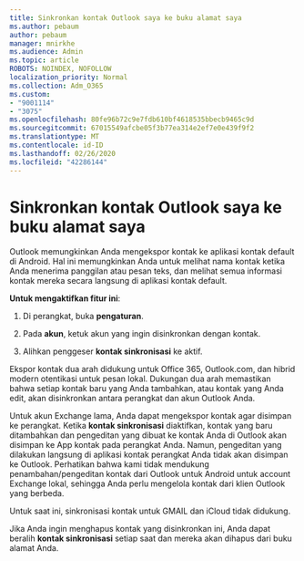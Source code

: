 ```yaml
---
title: Sinkronkan kontak Outlook saya ke buku alamat saya
ms.author: pebaum
author: pebaum
manager: mnirkhe
ms.audience: Admin
ms.topic: article
ROBOTS: NOINDEX, NOFOLLOW
localization_priority: Normal
ms.collection: Adm_O365
ms.custom:
- "9001114"
- "3075"
ms.openlocfilehash: 80fe96b72c9e7fdb610bf4618535bbecb9465c9d
ms.sourcegitcommit: 67015549afcbe05f3b77ea314e2ef7e0e439f9f2
ms.translationtype: MT
ms.contentlocale: id-ID
ms.lasthandoff: 02/26/2020
ms.locfileid: "42286144"
---
```

# <a name="sync-my-outlook-contacts-to-my-address-book"></a>Sinkronkan kontak Outlook saya ke buku alamat saya

Outlook memungkinkan Anda mengekspor kontak ke aplikasi kontak default di Android. Hal ini memungkinkan Anda untuk melihat nama kontak ketika Anda menerima panggilan atau pesan teks, dan melihat semua informasi kontak mereka secara langsung di aplikasi kontak default.
 
**Untuk mengaktifkan fitur ini**:
 
1. Di perangkat, buka **pengaturan**.

2. Pada **akun**, ketuk akun yang ingin disinkronkan dengan kontak.

3. Alihkan penggeser **kontak sinkronisasi** ke aktif.
 
Ekspor kontak dua arah didukung untuk Office 365, Outlook.com, dan hibrid modern otentikasi untuk pesan lokal. Dukungan dua arah memastikan bahwa setiap kontak baru yang Anda tambahkan, atau kontak yang Anda edit, akan disinkronkan antara perangkat dan akun Outlook Anda.
 
Untuk akun Exchange lama, Anda dapat mengekspor kontak agar disimpan ke perangkat. Ketika **kontak sinkronisasi** diaktifkan, kontak yang baru ditambahkan dan pengeditan yang dibuat ke kontak Anda di Outlook akan disimpan ke App kontak pada perangkat Anda. Namun, pengeditan yang dilakukan langsung di aplikasi kontak perangkat Anda tidak akan disimpan ke Outlook. Perhatikan bahwa kami tidak mendukung penambahan/pengeditan kontak dari Outlook untuk Android untuk account Exchange lokal, sehingga Anda perlu mengelola kontak dari klien Outlook yang berbeda.
 
Untuk saat ini, sinkronisasi kontak untuk GMAIL dan iCloud tidak didukung.
 
Jika Anda ingin menghapus kontak yang disinkronkan ini, Anda dapat beralih **kontak sinkronisasi** setiap saat dan mereka akan dihapus dari buku alamat Anda.
